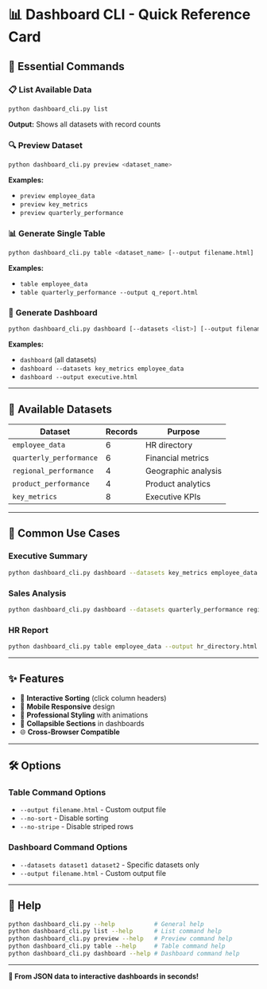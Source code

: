 # 📊 Dashboard CLI - Quick Reference Card

## 🚀 Essential Commands

### 📋 **List Available Data**
```bash
python dashboard_cli.py list
```
**Output:** Shows all datasets with record counts

### 🔍 **Preview Dataset**  
```bash
python dashboard_cli.py preview <dataset_name>
```
**Examples:**
- `preview employee_data`
- `preview key_metrics`
- `preview quarterly_performance`

### 📊 **Generate Single Table**
```bash
python dashboard_cli.py table <dataset_name> [--output filename.html]
```
**Examples:**
- `table employee_data`
- `table quarterly_performance --output q_report.html`

### 🏢 **Generate Dashboard**
```bash
python dashboard_cli.py dashboard [--datasets <list>] [--output filename.html]
```
**Examples:**
- `dashboard` (all datasets)
- `dashboard --datasets key_metrics employee_data`
- `dashboard --output executive.html`

---

## 📁 Available Datasets

| Dataset | Records | Purpose |
|---------|---------|---------|
| `employee_data` | 6 | HR directory |
| `quarterly_performance` | 6 | Financial metrics |
| `regional_performance` | 4 | Geographic analysis |
| `product_performance` | 4 | Product analytics |
| `key_metrics` | 8 | Executive KPIs |

---

## 🎯 Common Use Cases

### **Executive Summary**
```bash
python dashboard_cli.py dashboard --datasets key_metrics employee_data --output executive.html
```

### **Sales Analysis**
```bash
python dashboard_cli.py dashboard --datasets quarterly_performance regional_performance product_performance --output sales.html
```

### **HR Report**
```bash
python dashboard_cli.py table employee_data --output hr_directory.html
```

---

## ✨ Features

- 🔄 **Interactive Sorting** (click column headers)
- 📱 **Mobile Responsive** design
- 🎨 **Professional Styling** with animations
- 📂 **Collapsible Sections** in dashboards
- 🌐 **Cross-Browser Compatible**

---

## 🛠️ Options

### Table Command Options
- `--output filename.html` - Custom output file
- `--no-sort` - Disable sorting
- `--no-stripe` - Disable striped rows

### Dashboard Command Options  
- `--datasets dataset1 dataset2` - Specific datasets only
- `--output filename.html` - Custom output file

---

## 📖 Help

```bash
python dashboard_cli.py --help           # General help
python dashboard_cli.py list --help      # List command help
python dashboard_cli.py preview --help   # Preview command help
python dashboard_cli.py table --help     # Table command help
python dashboard_cli.py dashboard --help # Dashboard command help
```

---

**🎉 From JSON data to interactive dashboards in seconds!**
